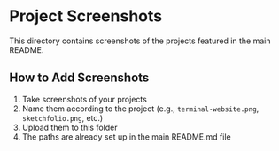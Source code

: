# Project Screenshots

This directory contains screenshots of the projects featured in the main README.

## How to Add Screenshots

1. Take screenshots of your projects 
2. Name them according to the project (e.g., `terminal-website.png`, `sketchfolio.png`, etc.)
3. Upload them to this folder
4. The paths are already set up in the main README.md file